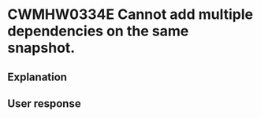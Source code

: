 # CWMHW0334E Cannot add multiple dependencies on the same snapshot.

## Explanation

## User response